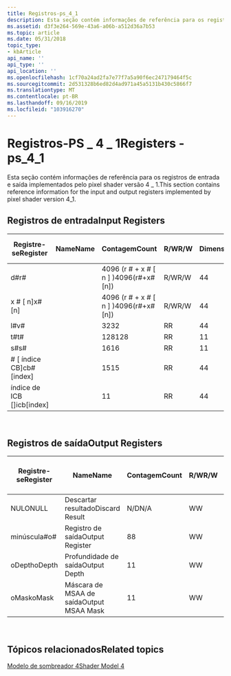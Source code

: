 ```yaml
---
title: Registros-ps_4_1
description: Esta seção contém informações de referência para os registros de entrada e saída implementados pelo pixel shader versão 4 \_ 1.
ms.assetid: d3f3e264-569e-43a6-a06b-a512d36a7b53
ms.topic: article
ms.date: 05/31/2018
topic_type:
- kbArticle
api_name: ''
api_type: ''
api_location: ''
ms.openlocfilehash: 1cf70a24ad2fa7e77f7a5a90f6ec247179464f5c
ms.sourcegitcommit: 2d531328b6ed82d4ad971a45a5131b430c5866f7
ms.translationtype: MT
ms.contentlocale: pt-BR
ms.lasthandoff: 09/16/2019
ms.locfileid: "103916270"
---
```

# <a name="registers---ps_4_1"></a><span data-ttu-id="abab2-103">Registros-PS \_ 4 \_ 1</span><span class="sxs-lookup"><span data-stu-id="abab2-103">Registers - ps\_4\_1</span></span>

<span data-ttu-id="abab2-104">Esta seção contém informações de referência para os registros de entrada e saída implementados pelo pixel shader versão 4 \_ 1.</span><span class="sxs-lookup"><span data-stu-id="abab2-104">This section contains reference information for the input and output registers implemented by pixel shader version 4\_1.</span></span>

## <a name="input-registers"></a><span data-ttu-id="abab2-105">Registros de entrada</span><span class="sxs-lookup"><span data-stu-id="abab2-105">Input Registers</span></span>



| <span data-ttu-id="abab2-106">Registre-se</span><span class="sxs-lookup"><span data-stu-id="abab2-106">Register</span></span>      | <span data-ttu-id="abab2-107">Name</span><span class="sxs-lookup"><span data-stu-id="abab2-107">Name</span></span> | <span data-ttu-id="abab2-108">Contagem</span><span class="sxs-lookup"><span data-stu-id="abab2-108">Count</span></span>              | <span data-ttu-id="abab2-109">R/W</span><span class="sxs-lookup"><span data-stu-id="abab2-109">R/W</span></span> | <span data-ttu-id="abab2-110">Dimensão</span><span class="sxs-lookup"><span data-stu-id="abab2-110">Dimension</span></span> | <span data-ttu-id="abab2-111">Indexável por r\#</span><span class="sxs-lookup"><span data-stu-id="abab2-111">Indexable by r\#</span></span> | <span data-ttu-id="abab2-112">Padrões</span><span class="sxs-lookup"><span data-stu-id="abab2-112">Defaults</span></span> | <span data-ttu-id="abab2-113">Requer DCL</span><span class="sxs-lookup"><span data-stu-id="abab2-113">Requires DCL</span></span> |
|---------------|------|--------------------|-----|-----------|------------------|----------|--------------|
| <span data-ttu-id="abab2-114">d\#</span><span class="sxs-lookup"><span data-stu-id="abab2-114">r\#</span></span>           |      | <span data-ttu-id="abab2-115">4096 (r \# + x \# \[ n \] )</span><span class="sxs-lookup"><span data-stu-id="abab2-115">4096(r\#+x\#\[n\])</span></span> | <span data-ttu-id="abab2-116">R/W</span><span class="sxs-lookup"><span data-stu-id="abab2-116">R/W</span></span> | <span data-ttu-id="abab2-117">4</span><span class="sxs-lookup"><span data-stu-id="abab2-117">4</span></span>         | <span data-ttu-id="abab2-118">Não</span><span class="sxs-lookup"><span data-stu-id="abab2-118">No</span></span>               | <span data-ttu-id="abab2-119">Nenhum</span><span class="sxs-lookup"><span data-stu-id="abab2-119">None</span></span>     | <span data-ttu-id="abab2-120">Yes</span><span class="sxs-lookup"><span data-stu-id="abab2-120">Yes</span></span>          |
| <span data-ttu-id="abab2-121">x \# \[ n\]</span><span class="sxs-lookup"><span data-stu-id="abab2-121">x\#\[n\]</span></span>      |      | <span data-ttu-id="abab2-122">4096 (r \# + x \# \[ n \] )</span><span class="sxs-lookup"><span data-stu-id="abab2-122">4096(r\#+x\#\[n\])</span></span> | <span data-ttu-id="abab2-123">R/W</span><span class="sxs-lookup"><span data-stu-id="abab2-123">R/W</span></span> | <span data-ttu-id="abab2-124">4</span><span class="sxs-lookup"><span data-stu-id="abab2-124">4</span></span>         | <span data-ttu-id="abab2-125">Sim</span><span class="sxs-lookup"><span data-stu-id="abab2-125">Yes</span></span>              | <span data-ttu-id="abab2-126">Nenhum</span><span class="sxs-lookup"><span data-stu-id="abab2-126">None</span></span>     | <span data-ttu-id="abab2-127">Yes</span><span class="sxs-lookup"><span data-stu-id="abab2-127">Yes</span></span>          |
| <span data-ttu-id="abab2-128">l\#</span><span class="sxs-lookup"><span data-stu-id="abab2-128">v\#</span></span>           |      | <span data-ttu-id="abab2-129">32</span><span class="sxs-lookup"><span data-stu-id="abab2-129">32</span></span>                 | <span data-ttu-id="abab2-130">R</span><span class="sxs-lookup"><span data-stu-id="abab2-130">R</span></span>   | <span data-ttu-id="abab2-131">4</span><span class="sxs-lookup"><span data-stu-id="abab2-131">4</span></span>         | <span data-ttu-id="abab2-132">Sim</span><span class="sxs-lookup"><span data-stu-id="abab2-132">Yes</span></span>              | <span data-ttu-id="abab2-133">Nenhum</span><span class="sxs-lookup"><span data-stu-id="abab2-133">None</span></span>     | <span data-ttu-id="abab2-134">Yes</span><span class="sxs-lookup"><span data-stu-id="abab2-134">Yes</span></span>          |
| <span data-ttu-id="abab2-135">t\#</span><span class="sxs-lookup"><span data-stu-id="abab2-135">t\#</span></span>           |      | <span data-ttu-id="abab2-136">128</span><span class="sxs-lookup"><span data-stu-id="abab2-136">128</span></span>                | <span data-ttu-id="abab2-137">R</span><span class="sxs-lookup"><span data-stu-id="abab2-137">R</span></span>   | <span data-ttu-id="abab2-138">1</span><span class="sxs-lookup"><span data-stu-id="abab2-138">1</span></span>         | <span data-ttu-id="abab2-139">Não</span><span class="sxs-lookup"><span data-stu-id="abab2-139">No</span></span>               | <span data-ttu-id="abab2-140">Nenhum</span><span class="sxs-lookup"><span data-stu-id="abab2-140">None</span></span>     | <span data-ttu-id="abab2-141">Yes</span><span class="sxs-lookup"><span data-stu-id="abab2-141">Yes</span></span>          |
| <span data-ttu-id="abab2-142">s\#</span><span class="sxs-lookup"><span data-stu-id="abab2-142">s\#</span></span>           |      | <span data-ttu-id="abab2-143">16</span><span class="sxs-lookup"><span data-stu-id="abab2-143">16</span></span>                 | <span data-ttu-id="abab2-144">R</span><span class="sxs-lookup"><span data-stu-id="abab2-144">R</span></span>   | <span data-ttu-id="abab2-145">1</span><span class="sxs-lookup"><span data-stu-id="abab2-145">1</span></span>         | <span data-ttu-id="abab2-146">Não</span><span class="sxs-lookup"><span data-stu-id="abab2-146">No</span></span>               | <span data-ttu-id="abab2-147">Nenhum</span><span class="sxs-lookup"><span data-stu-id="abab2-147">None</span></span>     | <span data-ttu-id="abab2-148">Yes</span><span class="sxs-lookup"><span data-stu-id="abab2-148">Yes</span></span>          |
| <span data-ttu-id="abab2-149">\# \[ índice CB\]</span><span class="sxs-lookup"><span data-stu-id="abab2-149">cb\#\[index\]</span></span> |      | <span data-ttu-id="abab2-150">15</span><span class="sxs-lookup"><span data-stu-id="abab2-150">15</span></span>                 | <span data-ttu-id="abab2-151">R</span><span class="sxs-lookup"><span data-stu-id="abab2-151">R</span></span>   | <span data-ttu-id="abab2-152">4</span><span class="sxs-lookup"><span data-stu-id="abab2-152">4</span></span>         | <span data-ttu-id="abab2-153">Sim (conteúdo)</span><span class="sxs-lookup"><span data-stu-id="abab2-153">Yes(Contents)</span></span>    | <span data-ttu-id="abab2-154">Nenhum</span><span class="sxs-lookup"><span data-stu-id="abab2-154">None</span></span>     | <span data-ttu-id="abab2-155">Yes</span><span class="sxs-lookup"><span data-stu-id="abab2-155">Yes</span></span>          |
| <span data-ttu-id="abab2-156">índice de ICB \[\]</span><span class="sxs-lookup"><span data-stu-id="abab2-156">icb\[index\]</span></span>  |      | <span data-ttu-id="abab2-157">1</span><span class="sxs-lookup"><span data-stu-id="abab2-157">1</span></span>                  | <span data-ttu-id="abab2-158">R</span><span class="sxs-lookup"><span data-stu-id="abab2-158">R</span></span>   | <span data-ttu-id="abab2-159">4</span><span class="sxs-lookup"><span data-stu-id="abab2-159">4</span></span>         | <span data-ttu-id="abab2-160">Sim (conteúdo)</span><span class="sxs-lookup"><span data-stu-id="abab2-160">Yes(Contents)</span></span>    | <span data-ttu-id="abab2-161">Nenhum</span><span class="sxs-lookup"><span data-stu-id="abab2-161">None</span></span>     | <span data-ttu-id="abab2-162">Yes</span><span class="sxs-lookup"><span data-stu-id="abab2-162">Yes</span></span>          |



 

## <a name="output-registers"></a><span data-ttu-id="abab2-163">Registros de saída</span><span class="sxs-lookup"><span data-stu-id="abab2-163">Output Registers</span></span>



| <span data-ttu-id="abab2-164">Registre-se</span><span class="sxs-lookup"><span data-stu-id="abab2-164">Register</span></span> | <span data-ttu-id="abab2-165">Name</span><span class="sxs-lookup"><span data-stu-id="abab2-165">Name</span></span>             | <span data-ttu-id="abab2-166">Contagem</span><span class="sxs-lookup"><span data-stu-id="abab2-166">Count</span></span> | <span data-ttu-id="abab2-167">R/W</span><span class="sxs-lookup"><span data-stu-id="abab2-167">R/W</span></span> | <span data-ttu-id="abab2-168">Dimensão</span><span class="sxs-lookup"><span data-stu-id="abab2-168">Dimension</span></span> | <span data-ttu-id="abab2-169">Indexável por r\#</span><span class="sxs-lookup"><span data-stu-id="abab2-169">Indexable by r\#</span></span> | <span data-ttu-id="abab2-170">Padrões</span><span class="sxs-lookup"><span data-stu-id="abab2-170">Defaults</span></span> | <span data-ttu-id="abab2-171">Requer DCL</span><span class="sxs-lookup"><span data-stu-id="abab2-171">Requires DCL</span></span> |
|----------|------------------|-------|-----|-----------|------------------|----------|--------------|
| <span data-ttu-id="abab2-172">NULO</span><span class="sxs-lookup"><span data-stu-id="abab2-172">NULL</span></span>     | <span data-ttu-id="abab2-173">Descartar resultado</span><span class="sxs-lookup"><span data-stu-id="abab2-173">Discard Result</span></span>   | <span data-ttu-id="abab2-174">N/D</span><span class="sxs-lookup"><span data-stu-id="abab2-174">N/A</span></span>   | <span data-ttu-id="abab2-175">W</span><span class="sxs-lookup"><span data-stu-id="abab2-175">W</span></span>   | <span data-ttu-id="abab2-176">N/D</span><span class="sxs-lookup"><span data-stu-id="abab2-176">N/A</span></span>       | <span data-ttu-id="abab2-177">N/D</span><span class="sxs-lookup"><span data-stu-id="abab2-177">N/A</span></span>              | <span data-ttu-id="abab2-178">N/D</span><span class="sxs-lookup"><span data-stu-id="abab2-178">N/A</span></span>      | <span data-ttu-id="abab2-179">Não</span><span class="sxs-lookup"><span data-stu-id="abab2-179">No</span></span>           |
| <span data-ttu-id="abab2-180">minúscula\#</span><span class="sxs-lookup"><span data-stu-id="abab2-180">o\#</span></span>      | <span data-ttu-id="abab2-181">Registro de saída</span><span class="sxs-lookup"><span data-stu-id="abab2-181">Output Register</span></span>  | <span data-ttu-id="abab2-182">8</span><span class="sxs-lookup"><span data-stu-id="abab2-182">8</span></span>     | <span data-ttu-id="abab2-183">W</span><span class="sxs-lookup"><span data-stu-id="abab2-183">W</span></span>   | <span data-ttu-id="abab2-184">N/D</span><span class="sxs-lookup"><span data-stu-id="abab2-184">N/A</span></span>       | <span data-ttu-id="abab2-185">N/D</span><span class="sxs-lookup"><span data-stu-id="abab2-185">N/A</span></span>              | <span data-ttu-id="abab2-186">4</span><span class="sxs-lookup"><span data-stu-id="abab2-186">4</span></span>        | <span data-ttu-id="abab2-187">Não</span><span class="sxs-lookup"><span data-stu-id="abab2-187">No</span></span>           |
| <span data-ttu-id="abab2-188">oDepth</span><span class="sxs-lookup"><span data-stu-id="abab2-188">oDepth</span></span>   | <span data-ttu-id="abab2-189">Profundidade de saída</span><span class="sxs-lookup"><span data-stu-id="abab2-189">Output Depth</span></span>     | <span data-ttu-id="abab2-190">1</span><span class="sxs-lookup"><span data-stu-id="abab2-190">1</span></span>     | <span data-ttu-id="abab2-191">W</span><span class="sxs-lookup"><span data-stu-id="abab2-191">W</span></span>   | <span data-ttu-id="abab2-192">N/D</span><span class="sxs-lookup"><span data-stu-id="abab2-192">N/A</span></span>       | <span data-ttu-id="abab2-193">N/D</span><span class="sxs-lookup"><span data-stu-id="abab2-193">N/A</span></span>              | <span data-ttu-id="abab2-194">1</span><span class="sxs-lookup"><span data-stu-id="abab2-194">1</span></span>        | <span data-ttu-id="abab2-195">N/D</span><span class="sxs-lookup"><span data-stu-id="abab2-195">N/A</span></span>          |
| <span data-ttu-id="abab2-196">oMask</span><span class="sxs-lookup"><span data-stu-id="abab2-196">oMask</span></span>    | <span data-ttu-id="abab2-197">Máscara de MSAA de saída</span><span class="sxs-lookup"><span data-stu-id="abab2-197">Output MSAA Mask</span></span> | <span data-ttu-id="abab2-198">1</span><span class="sxs-lookup"><span data-stu-id="abab2-198">1</span></span>     | <span data-ttu-id="abab2-199">W</span><span class="sxs-lookup"><span data-stu-id="abab2-199">W</span></span>   | <span data-ttu-id="abab2-200">N/D</span><span class="sxs-lookup"><span data-stu-id="abab2-200">N/A</span></span>       | <span data-ttu-id="abab2-201">N/D</span><span class="sxs-lookup"><span data-stu-id="abab2-201">N/A</span></span>              | <span data-ttu-id="abab2-202">1</span><span class="sxs-lookup"><span data-stu-id="abab2-202">1</span></span>        | <span data-ttu-id="abab2-203">N/D</span><span class="sxs-lookup"><span data-stu-id="abab2-203">N/A</span></span>          |



 

## <a name="related-topics"></a><span data-ttu-id="abab2-204">Tópicos relacionados</span><span class="sxs-lookup"><span data-stu-id="abab2-204">Related topics</span></span>

<dl> <dt>

[<span data-ttu-id="abab2-205">Modelo de sombreador 4</span><span class="sxs-lookup"><span data-stu-id="abab2-205">Shader Model 4</span></span>](dx-graphics-hlsl-sm4.md)
</dt> </dl>

 

 




